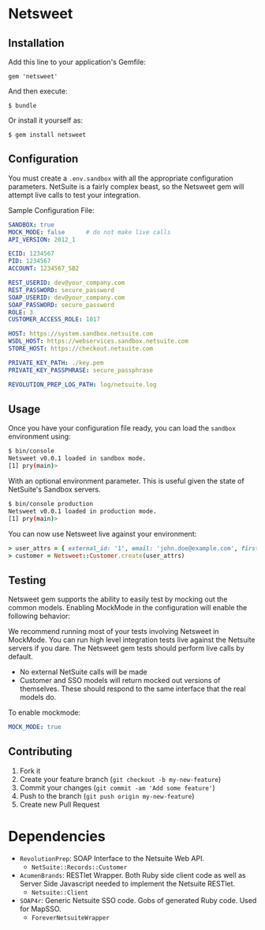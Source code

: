 # Netsweet

## Installation

Add this line to your application's Gemfile:

    gem 'netsweet'

And then execute:

    $ bundle

Or install it yourself as:

    $ gem install netsweet

## Configuration

You must create a `.env.sandbox` with all the appropriate configuration parameters. NetSuite is a fairly complex beast, so the Netsweet gem will attempt live calls to test your integration.

Sample Configuration File:

```yaml
SANDBOX: true
MOCK_MODE: false      # do not make live calls
API_VERSION: 2012_1

ECID: 1234567
PID: 1234567
ACCOUNT: 1234567_SB2

REST_USERID: dev@your_company.com
REST_PASSWORD: secure_password
SOAP_USERID: dev@your_company.com
SOAP_PASSWORD: secure_password
ROLE: 3
CUSTOMER_ACCESS_ROLE: 1017

HOST: https://system.sandbox.netsuite.com
WSDL_HOST: https://webservices.sandbox.netsuite.com
STORE_HOST: https://checkout.netsuite.com

PRIVATE_KEY_PATH: ./key.pem
PRIVATE_KEY_PASSPHRASE: secure_passphrase

REVOLUTION_PREP_LOG_PATH: log/netsuite.log
```

## Usage

Once you have your configuration file ready, you can load the `sandbox` environment using:

```bash
$ bin/console
Netsweet v0.0.1 loaded in sandbox mode.
[1] pry(main)>
```

With an optional environment parameter. This is useful given the state of NetSuite's Sandbox servers.

```bash
$ bin/console production
Netsweet v0.0.1 loaded in production mode.
[1] pry(main)>
```

You can now use Netsweet live against your environment:

```ruby
> user_attrs = { external_id: '1', email: 'john.doe@example.com', first_name: 'John', last_name: 'Doe', is_person: true }
> customer = Netsweet::Customer.create(user_attrs)
```

## Testing

Netsweet gem supports the ability to easily test by mocking out the common models. Enabling MockMode in the configuration will enable the following behavior:

We recommend running most of your tests involving Netsweet in MockMode. You can run high level integration tests live against the Netsuite servers if you dare. The Netsweet gem tests should perform live calls by default.

* No external NetSuite calls will be made
* Customer and SSO models will return mocked out versions of themselves. These should respond to the same interface that the real models do.

To enable mockmode:

```yaml
MOCK_MODE: true
```


## Contributing

1. Fork it
2. Create your feature branch (`git checkout -b my-new-feature`)
3. Commit your changes (`git commit -am 'Add some feature'`)
4. Push to the branch (`git push origin my-new-feature`)
5. Create new Pull Request


# Dependencies

* `RevolutionPrep`: SOAP Interface to the Netsuite Web API.
    * `NetSuite::Records::Customer`
* `AcumenBrands`: RESTlet Wrapper. Both Ruby side client code as well as Server Side Javascript needed to implement the Netsuite RESTlet.
    * `Netsuite::Client`
* `SOAP4r`: Generic Netsuite SSO code. Gobs of generated Ruby code. Used for MapSSO.
    * `ForeverNetsuiteWrapper`
